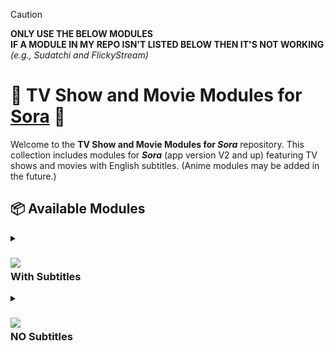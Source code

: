 > [!CAUTION]
> **ONLY USE THE BELOW MODULES**<br>
> **IF A MODULE IN MY REPO ISN'T LISTED BELOW THEN IT'S NOT WORKING**<br>
> <i>(e.g., Sudatchi and FlickyStream)</i>

# 🍿 TV Show and Movie Modules for [Sora](https://github.com/cranci1/Sora) 🎥

Welcome to the **TV Show and Movie Modules for _Sora_** repository. This collection includes modules for ***Sora*** (app version V2 and up) featuring TV shows and movies with English subtitles. (Anime modules may be added in the future.)

## 📦 Available Modules

<details>

<summary>

### <div><img src="https://raw.githubusercontent.com/xibrox/sora-movie-module/refs/heads/main/subs.png" width="40px"><div> With Subtitles

</summary>

  - <details>

    <summary>

    ### 📺 TV Shows and Movies

    </summary>

      - <details>

        <summary>

        ### 1️⃣ Hexa

        </summary>

        <img src="https://raw.githubusercontent.com/xibrox/sora-movie-module/refs/heads/main/hexa/icon.png" width="125px"><br>

        **File:** `Hexa.json`<br>
        **Type:** `TV Shows and Movies`<br>
        **Language:** English. 🇺🇸 (SUB)<br>
        **App version:** V2 and up <br>
        **Author:** ibro <br><br>
        [<kbd> <br> Add to Sora <br> </kbd>](https://intradeus.github.io/http-protocol-redirector?r=sora://module?url=https://raw.githubusercontent.com/xibrox/sora-movie-module/refs/heads/main/hexa/hexa.json)

        https://raw.githubusercontent.com/xibrox/sora-movie-module/refs/heads/main/hexa/hexa.json

        </details>

      - <details>

        <summary>

        ### 2️⃣ Rive

        </summary>

        <img src="https://raw.githubusercontent.com/xibrox/sora-movie-module/refs/heads/main/rive/icon.png" width="125px"><br>

        **File:** `Rive.json`<br>
        **Type:** `TV Shows and Movies`<br>
        **Language:** English. 🇺🇸 (SUB)<br>
        **App version:** V2 and up <br>
        **Author:** ibro <br><br>
        [<kbd> <br> Add to Sora <br> </kbd>](https://intradeus.github.io/http-protocol-redirector?r=sora://module?url=https://raw.githubusercontent.com/xibrox/sora-movie-module/refs/heads/main/rive/rive.json)

        https://raw.githubusercontent.com/xibrox/sora-movie-module/refs/heads/main/rive/rive.json

        </details>

      - <details>

        <summary>

        ### 3️⃣ Bingeflex

        </summary>

        <img src="https://raw.githubusercontent.com/xibrox/sora-movie-module/refs/heads/main/bingeflex/icon.png" width="125px"><br>

        **File:** `Bingeflex.json`<br>
        **Type:** `TV Shows and Movies`<br>
        **Language:** English. 🇺🇸 (SUB)<br>
        **App version:** V2 and up <br>
        **Author:** ibro <br><br>
        [<kbd> <br> Add to Sora <br> </kbd>](https://intradeus.github.io/http-protocol-redirector?r=sora://module?url=https://raw.githubusercontent.com/xibrox/sora-movie-module/refs/heads/main/bingeflex/bingeflex.json)

        https://raw.githubusercontent.com/xibrox/sora-movie-module/refs/heads/main/bingeflex/bingeflex.json

        </details>

      - <details>

        <summary>

        ### 4️⃣ Let's Stream (⚠️ Read note)

        </summary>

        <img src="https://raw.githubusercontent.com/xibrox/sora-movie-module/refs/heads/main/letstream/icon.png" width="125px"><br>

        **File:** `LetStream.json`<br>
        **Type:** `TV Shows and Movies`<br>
        **Note:** *⚠️ Some TV Shows or Movies will be in Hindi* <br>
        **Language:** English. 🇺🇸 (SUB)<br>
        **App version:** V2 and up <br>
        **Author:** ibro <br><br>
        [<kbd> <br> Add to Sora <br> </kbd>](https://intradeus.github.io/http-protocol-redirector?r=sora://module?url=https://raw.githubusercontent.com/xibrox/sora-movie-module/refs/heads/main/letstream/letstream.json)

        https://raw.githubusercontent.com/xibrox/sora-movie-module/refs/heads/main/letstream/letstream.json

        </details>

    </details>

  - <details>

    <summary>

    ### 🎥 ONLY Movies

    </summary>

      - <details>

        <summary>

        ### 1️⃣ Autoembed

        </summary>

        <img src="https://raw.githubusercontent.com/xibrox/sora-movie-module/refs/heads/main/autoembed/icon.png" width="125px"><br>

        **File:** `Autoembed.json`<br>
        **Type:** `ONLY Movies`<br>
        **Language:** English. 🇺🇸 (SUB)<br>
        **App version:** V2 and up <br>
        **Author:** ibro <br><br>
        [<kbd> <br> Add to Sora <br> </kbd>](https://intradeus.github.io/http-protocol-redirector?r=sora://module?url=https://raw.githubusercontent.com/xibrox/sora-movie-module/refs/heads/main/autoembed/autoembed.json)

        https://raw.githubusercontent.com/xibrox/sora-movie-module/refs/heads/main/autoembed/autoembed.json

        </details>

      - <details>

        <summary>

        ### 2️⃣ HopCorn+

        </summary>

        <img src="https://raw.githubusercontent.com/xibrox/sora-movie-module/refs/heads/main/hopcorn/icon.png" width="125px"><br>

        **File:** `HopCorn.json`<br>
        **Type:** `ONLY Movies`<br>
        **Language:** English. 🇺🇸 (SUB)<br>
        **App version:** V2 and up <br>
        **Author:** ibro <br><br>
        [<kbd> <br> Add to Sora <br> </kbd>](https://intradeus.github.io/http-protocol-redirector?r=sora://module?url=https://raw.githubusercontent.com/xibrox/sora-movie-module/refs/heads/main/hopcorn/hopcorn.json)

        https://raw.githubusercontent.com/xibrox/sora-movie-module/refs/heads/main/hopcorn/hopcorn.json

        </details>

    </details>

  - <details>

    <summary>

    ### 🎞️ K-Dramas

    </summary>

      - <details>

        <summary>

        ### 1️⃣ KissKH (⚠️ Read note)

        </summary>

        <img src="https://raw.githubusercontent.com/xibrox/sora-movie-module/refs/heads/main/kisskh/icon.png" width="125px"><br>

        **File:** `KissKH.json`<br>
        **Type:** `K-Dramas`<br>
        **Note:** *⚠️ Some streams I wasn't able to scrape* <br>
        **Language:** English. 🇺🇸 (SUB)<br>
        **App version:** V2 and up <br>
        **Author:** ibro <br><br>
        [<kbd> <br> Add to Sora <br> </kbd>](https://intradeus.github.io/http-protocol-redirector?r=sora://module?url=https://raw.githubusercontent.com/xibrox/sora-movie-module/refs/heads/main/kisskh/kisskh.json)

        https://raw.githubusercontent.com/xibrox/sora-movie-module/refs/heads/main/kisskh/kisskh.json

        </details>

      - <details>

        <summary>

        ### 2️⃣ Rama Oriental Fansub

        </summary>

        <img src="https://raw.githubusercontent.com/xibrox/sora-movie-module/refs/heads/main/ramaorientalfansub/icon.png" width="125px"><br>

        **File:** `RamaOrientalFansub.json`<br>
        **Type:** `K-Dramas`<br>
        **Language:** Italian. 🇮🇹 (SUB)<br>
        **App version:** V2 and up <br>
        **Author:** ibro <br><br>
        [<kbd> <br> Add to Sora <br> </kbd>](https://intradeus.github.io/http-protocol-redirector?r=sora://module?url=https://raw.githubusercontent.com/xibrox/sora-movie-module/refs/heads/main/ramaorientalfansub/ramaorientalfansub.json)

        https://raw.githubusercontent.com/xibrox/sora-movie-module/refs/heads/main/ramaorientalfansub/ramaorientalfansub.json

        </details>

    </details>

</details>

<details>

<summary>

### <div><img src="https://raw.githubusercontent.com/xibrox/sora-movie-module/refs/heads/main/no_subs.png" width="40px"><div> NO Subtitles

</summary>

  - <details>

    <summary>

    ### 📺 TV Shows and Movies

    </summary>

    - <details>

      <summary>

      ### 1️⃣ KinoGer (⚠️ Read note)

      </summary>

      <img src="https://raw.githubusercontent.com/xibrox/sora-movie-module/refs/heads/main/kinoger/icon.png" width="125px"><br>

      **File:** `KinoGer.json`<br>
      **Type:** `TV Shows and Movies`<br>
      **Note:** *⚠️ Some streams I wasn't able to scrape* <br>
      **Language:** German. 🇩🇪 <br>
      **App version:** V2 and up <br>
      **Author:** ibro <br><br>
      [<kbd> <br> Add to Sora <br> </kbd>](https://intradeus.github.io/http-protocol-redirector?r=sora://module?url=https://raw.githubusercontent.com/xibrox/sora-movie-module/refs/heads/main/kinoger/kinoger.json)

      https://raw.githubusercontent.com/xibrox/sora-movie-module/refs/heads/main/kinoger/kinoger.json

      </details>
    
    </details>

  - <details>

    <summary>

    ### 🎥 ONLY Movies

    </summary>

    - <details>

      <summary>

      ### 1️⃣ Ableflix

      </summary>

      <img src="https://raw.githubusercontent.com/xibrox/sora-movie-module/refs/heads/main/ableflix/icon.png" width="125px"><br>

      **File:** `Ableflix.json`<br>
      **Type:** `ONLY Movies`<br>
      **Language:** English. 🇺🇸 <br>
      **App version:** V2 and up <br>
      **Author:** ibro <br><br>
      [<kbd> <br> Add to Sora <br> </kbd>](https://intradeus.github.io/http-protocol-redirector?r=sora://module?url=https://raw.githubusercontent.com/xibrox/sora-movie-module/refs/heads/main/ableflix/ableflix.json)

      https://raw.githubusercontent.com/xibrox/sora-movie-module/refs/heads/main/ableflix/ableflix.json

      </details>
      
    </details>

</details>